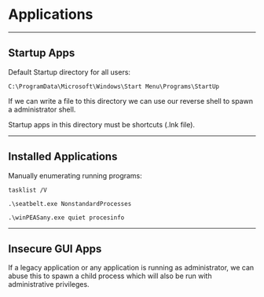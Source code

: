 # Applications
----------------

## Startup Apps
Default Startup directory for all users:
```
C:\ProgramData\Microsoft\Windows\Start Menu\Programs\StartUp
```

If we can write a file to this directory we can use our reverse shell to spawn a administrator shell.

Startup apps in this directory must be shortcuts (.lnk file).

----------------------

## Installed Applications
Manually enumerating running programs:
```
tasklist /V
```

```
.\seatbelt.exe NonstandardProcesses
```

```
.\winPEASany.exe quiet procesinfo
```

-----------------------

##  Insecure GUI Apps

If a legacy application or any application is running as administrator, we can abuse this to spawn a child process which will also be run with administrative privileges.
